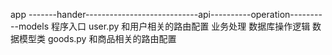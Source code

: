 app -------hander----------------------------api----------operation----------models
程序入口    user.py 和用户相关的路由配置        业务处理     数据库操作逻辑       数据模型类
           goods.py 和商品相关的路由配置
